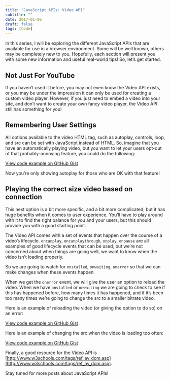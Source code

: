 ```yaml
---
title: "JavaScript APIs: Video API"
subtitle: ""
date: 2017-01-06
draft: false
tags: [Code]
---
```


In this series, I will be exploring the different JavaScript APIs that are available for use in a browser environment. Some will be well known, others may be completely new to you. Hopefully, each section will present you with some new information and useful real-world tips! So, let’s get started.

<!--more-->

## Not Just For YouTube

If you haven’t used it before, you may not even know the Video API exists, or you may be under the impression it can only be used for creating a custom video player. However, if you just need to embed a video into your site, and don’t want to create your own fancy video player, the Video API still has something for you!

## Remembering User Settings

All options available to the video HTML tag, such as autoplay, controls, loop, and src can be set with JavaScript instead of HTML. So, imagine that you have an automatically playing video, but you want to let your users opt-out of that probably-annoying feature, you could do the following:

[View code example on GitHub Gist](https://gist.github.com/JustinDFuller/ca8d3fe08f2d00ec7b04f1cd4853f79a#file-video-js)

Now you’re only showing autoplay for those who are OK with that feature!

## Playing the correct size video based on connection

This next option is a bit more specific, and a bit more complicated, but it has huge benefits when it comes to user experience. You’ll have to play around with it to find the right balance for you and your users, but this should provide you with a good starting point.

The Video API comes with a set of events that happen over the course of a video’s lifecycle. `oncanplay`, `oncanplaythrough`, `onplay`, `onpause` are all examples of good lifecycle events that can be used, but we’re not concerned about when things are going well, we want to know when the video isn’t loading properly.

So we are going to watch for `onstalled`, `onwaiting`, `onerror` so that we can make changes when these events happen.

When we get the `onerror` event, we will give the user an option to reload the video. When we have `onstalled` or `onwaiting` we are going to check to see if this has happened before, how many times it has happened, and if it’s been too many times we’re going to change the src to a smaller bitrate video.

Here is an example of reloading the video (or giving the option to do so) on an error:

[View code example on GitHub Gist](https://gist.github.com/JustinDFuller/5a5572b1a59ef92db75cae0cdd2e72ac#file-video-js)

Here is an example of changing the src when the video is loading too often:

[View code example on GitHub Gist](https://gist.github.com/JustinDFuller/ab65954961d76f15d8a273c99577d20b#file-video-js)

Finally, a good resource for the Video API is [http://www.w3schools.com/tags/ref_av_dom.asp](http://www.w3schools.com/tags/ref_av_dom.asp).

Stay tuned for more posts about JavaScript APIs!

